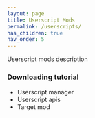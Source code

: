 ```yaml
---
layout: page
title: Userscript Mods
permalink: /userscripts/
has_children: true
nav_order: 5
---
```


Userscript mods description

### Downloading tutorial
- Userscript manager
- Userscript apis
- Target mod